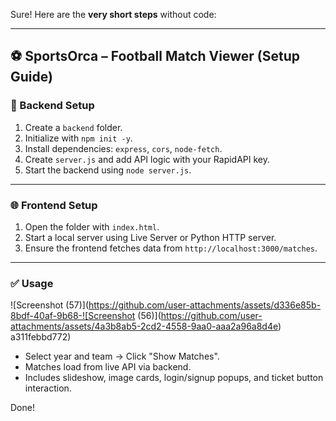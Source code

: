 Sure! Here are the **very short steps** without code:

---

## ⚽ **SportsOrca – Football Match Viewer** (Setup Guide)

### 🔧 Backend Setup

1. Create a `backend` folder.
2. Initialize with `npm init -y`.
3. Install dependencies: `express`, `cors`, `node-fetch`.
4. Create `server.js` and add API logic with your RapidAPI key.
5. Start the backend using `node server.js`.

---

### 🌐 Frontend Setup

1. Open the folder with `index.html`.
2. Start a local server using Live Server or Python HTTP server.
3. Ensure the frontend fetches data from `http://localhost:3000/matches`.

---

### ✅ Usage
![Screenshot (57)](https://github.com/user-attachments/assets/d336e85b-8bdf-40af-9b68-![Screenshot (56)](https://github.com/user-attachments/assets/4a3b8ab5-2cd2-4558-9aa0-aaa2a96a8d4e)
a311febbd772)

* Select year and team → Click "Show Matches".
* Matches load from live API via backend.
* Includes slideshow, image cards, login/signup popups, and ticket button interaction.

Done!
